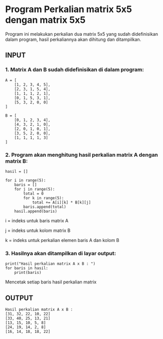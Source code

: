# Program Perkalian matrix 5x5 dengan matrix 5x5

Program ini melakukan perkalian dua matrix 5x5 yang sudah didefinisikan dalam program, hasil perkaliannya akan dihitung dan ditampilkan.

## INPUT
### 1. Matrix A dan B sudah didefinisikan di dalam program:
```
A = [
    [1, 2, 3, 4, 5],
    [2, 3, 1, 5, 4],
    [1, 1, 1, 2, 1],
    [0, 1, 5, 3, 1],
    [5, 3, 2, 0, 0]
]

B = [
    [0, 1, 2, 3, 4],
    [4, 3, 2, 1, 0],
    [2, 0, 1, 0, 1],
    [3, 5, 2, 0, 0],
    [1, 1, 1, 1, 3]
]
```

### 2. Program akan menghitung hasil perkalian matrix A dengan matrix B:
```
hasil = []

for i in range(5):         
    baris = []
    for j in range(5):
        total = 0
        for k in range(5):
            total += A[i][k] * B[k][j]
        baris.append(total)
    hasil.append(baris)
```

i = indeks untuk baris matrix A 

j = indeks untuk kolom matrix B 

k = indeks untuk perkalian elemen baris A dan kolom B 

### 3. Hasilnya akan ditampilkan di layar output:
```
print("Hasil perkalian matrix A x B : ")
for baris in hasil:
    print(baris)        
```
Mencetak setiap baris hasil perkalian matrix

## OUTPUT
```
Hasil perkalian matrix A x B :
[31, 32, 22, 10, 22]
[33, 40, 25, 13, 21]
[13, 15, 10, 5, 8]
[24, 19, 14, 2, 8]
[16, 14, 18, 18, 22]
```

